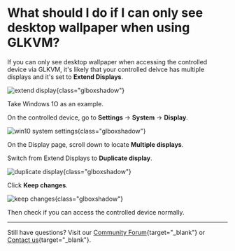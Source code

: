 # What should I do if I can only see desktop wallpaper when using GLKVM?

If you can only see desktop wallpaper when accessing the controlled device via GLKVM, it's likely that your controlled deivce has multiple displays and it's set to **Extend Displays**.

![extend display](https://static.gl-inet.com/docs/kvm/faq/can_only_see_desktop_wallpaper_when_using_glkvm/extend_displays.jpg){class="glboxshadow"}

Take Windows 1O as an example. 

On the controlled device, go to **Settings** -> **System** -> **Display**.

![win10 system settings](https://static.gl-inet.com/docs/kvm/faq/can_only_see_desktop_wallpaper_when_using_glkvm/win10_system_settings.png){class="glboxshadow"}

On the Display page, scroll down to locate **Multiple displays**.

Switch from Extend Displays to **Duplicate display**.

![duplicate display](https://static.gl-inet.com/docs/kvm/faq/can_only_see_desktop_wallpaper_when_using_glkvm/duplicate_displays.jpg){class="glboxshadow"}

Click **Keep changes**.

![keep changes](https://static.gl-inet.com/docs/kvm/faq/can_only_see_desktop_wallpaper_when_using_glkvm/keep_changes.png){class="glboxshadow"}

Then check if you can access the controlled device normally.

---

Still have questions? Visit our [Community Forum](https://forum.gl-inet.com){target="_blank"} or [Contact us](https://www.gl-inet.com/contacts/){target="_blank"}.